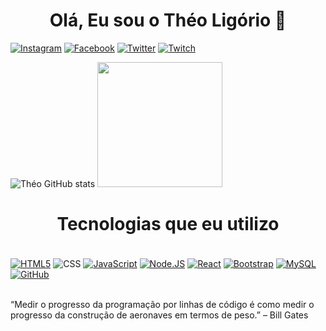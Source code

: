 <h1 align="center"> Olá, Eu sou o Théo Ligório 🤙 </h1>

[![Instagram](https://img.shields.io/badge/Instagram-E4405F?style=for-the-badge&logo=instagram&logoColor=white)](https://www.instagram.com/theocligorio/)
[![Facebook](https://img.shields.io/badge/Facebook-1877F2?style=for-the-badge&logo=facebook&logoColor=white)](https://web.facebook.com/theo.ligorio/)
[![Twitter](https://img.shields.io/badge/Twitter-1DA1F2?style=for-the-badge&logo=twitter&logoColor=white)](https://twitter.com/theocligorio)
[![Twitch](https://img.shields.io/badge/Twitch-9146FF?style=for-the-badge&logo=twitch&logoColor=white)](https://www.twitch.tv/youngtpump)

![Théo GitHub stats](https://github-readme-stats.vercel.app/api?username=theoligorio&show_icons=true&theme=radical)
<img margin-right="70px" height="200px" width="200px" src="https://cdn.discordapp.com/attachments/894723534650220567/964693716898021396/IMG_0650.png"/>

<h1 align="center"> Tecnologias que eu utilizo </h1>

<div style="display: inline_block" margin-left= "400px"><br/>
    <a href="https://pt.wikipedia.org/wiki/HTML5"><img align="center" alt="HTML5" src="https://img.shields.io/badge/HTML-239120?style=for-the-badge&logo=html5&logoColor=white"></a>
    <a href="https://pt.wikipedia.org/wiki/Cascading_Style_Sheets"></a><img align="center" alt="CSS" src="https://img.shields.io/badge/CSS-239120?&style=for-the-badge&logo=css3&logoColor=white"></a>
    <a href="https://pt.wikipedia.org/wiki/JavaScript"><img align="center" alt="JavaScript" src="https://img.shields.io/badge/JavaScript-F7DF1E?style=for-the-badge&logo=javascript&logoColor=black"></a>
    <a href="https://pt.wikipedia.org/wiki/Node.js"><img align="center" alt="Node.JS" src="https://img.shields.io/badge/Node.js-43853D?style=for-the-badge&logo=node.js&logoColor=white"></a>
    <a href="https://pt.wikipedia.org/wiki/React_(JavaScript)"><img align="center" alt="React" src="https://img.shields.io/badge/React-20232A?style=for-the-badge&logo=react&logoColor=61DAFB"></a>
    <a href="https://pt.wikipedia.org/wiki/Bootstrap_(framework_front-end)"><img align="center" alt="Bootstrap" src="https://img.shields.io/badge/Bootstrap-563D7C?style=for-the-badge&logo=bootstrap&logoColor=white"></a>
    <a href="https://pt.wikipedia.org/wiki/MySQL"><img align="center" alt="MySQL" src="https://img.shields.io/badge/MySQL-00000F?style=for-the-badge&logo=mysql&logoColor=white"></a>
    <a href="https://pt.wikipedia.org/wiki/GitHub"><img align="center" alt="GitHub" src="https://img.shields.io/badge/GitHub-100000?style=for-the-badge&logo=github&logoColor=white"></a>
</div>

<br>

<p>  “Medir o progresso da programação por linhas de código é como medir o progresso da construção de aeronaves em termos de peso.” – Bill Gates </p>
